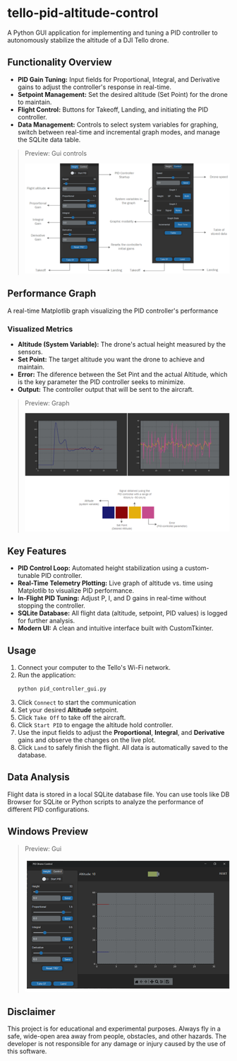# tello-pid-altitude-control
A Python GUI application for implementing and tuning a PID controller to autonomously stabilize the altitude of a DJI Tello drone.

## Functionality Overview
- **PID Gain Tuning:** Input fields for Proportional, Integral, and Derivative gains to adjust the controller's response in real-time.
- **Setpoint Management:** Set the desired altitude (Set Point) for the drone to maintain.
-  **Flight Control:** Buttons for Takeoff, Landing, and initiating the PID controller.
-  **Data Management:** Controls to select system variables for graphing, switch between real-time and incremental graph modes, and manage the SQLite data table.
> Preview: Gui controls
> 
> ![Controls diagram](imgs/CtrlGuiElements.png)

## Performance Graph
A real-time Matplotlib graph visualizing the PID controller's performance

### Visualized Metrics
- **Altitude (System Variable):** The drone's actual height measured by the sensors.
- **Set Point:** The target altitude you want the drone to achieve and maintain.
- **Error:** The diference between the Set Pint and the actual Altitude, which is the key parameter the PID controller seeks to minimize.
- **Output:** The controller output that will be sent to the aircraft.
> Preview: Graph
> 
> ![Graph Performance](imgs/GraphElements.png)

## Key Features
- **PID Control Loop:** Automated height stabilization using a custom-tunable PID controller.
- **Real-Time Telemetry Plotting:** Live graph of altitude vs. time using Matplotlib to visualize PID performance.
- **In-Flight PID Tuning:** Adjust P, I, and D gains in real-time without stopping the controller.
- **SQLite Database:** All flight data (altitude, setpoint, PID values) is logged for further analysis.
- **Modern UI:** A clean and intuitive interface built with CustomTkinter.

## Usage
1.  Connect your computer to the Tello's Wi-Fi network.
2.  Run the application:
    ```bash
    python pid_controller_gui.py
    ```
3.  Click `Connect` to start the communication
4.  Set your desired **Altitude** setpoint.
5.  Click `Take Off`  to take off the aircraft.
6.  Click `Start PID` to engage the altitude hold controller.
7.  Use the input fields to adjust the **Proportional**, **Integral**, and **Derivative** gains and observe the changes on the live plot.
8.  Click `Land` to safely finish the flight. All data is automatically saved to the database.

## Data Analysis
Flight data is stored in a local SQLite database file. You can use tools like DB Browser for SQLite or Python scripts to analyze the performance of different PID configurations.

## Windows Preview
> Preview: Gui
> 
> ![Gui](imgs/Preview.png)

## Disclaimer
This project is for educational and experimental purposes. Always fly in a safe, wide-open area away from people, obstacles, and other hazards. The developer is not responsible for any damage or injury caused by the use of this software.
